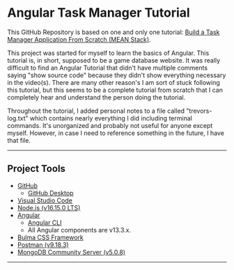 # Angular Task Manager Tutorial

This GitHub Repository is based on one and only one tutorial: [Build a Task Manager Application From Scratch (MEAN Stack)](https://www.youtube.com/playlist?list=PLIjdNHWULhPSZFDzQU6AnbVQNNo1NTRpd).

This project was started for myself to learn the basics of Angular. This tutorial is, in short, supposed to be a game database website. It was really difficult to find an Angular Tutorial that didn't have multiple comments saying "show source code" because they didn't show everything necessary in the video(s). There are many other reason's I am sort of stuck following this tutorial, but this seems to be a complete tutorial from scratch that I can completely hear and understand the person doing the tutorial.

Throughout the tutorial, I added personal notes to a file called "trevors-log.txt" which contains nearly everything I did including terminal commands. It's unorganized and probably not useful for anyone except myself. However, in case I need to reference something in the future, I have that file.

---

## Project Tools

- [GitHub](https://github.com/)
   - [GitHub Desktop](https://desktop.github.com/)
- [Visual Studio Code](https://code.visualstudio.com/)
- [Node.js (v16.15.0 LTS)](https://nodejs.org/en/)
- [Angular](https://angular.io/)
   - [Angular CLI](https://angular.io/cli)
   - All Angular components are v13.3.x.
- [Bulma CSS Framework](https://bulma.io/)
- [Postman (v9.18.3)](https://www.postman.com/downloads/)
- [MongoDB Community Server (v5.0.8)](https://www.mongodb.com/try/download/community/)

---
